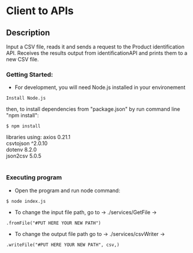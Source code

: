# Client to APIs

## Description

Input a CSV file, reads it and sends a request to the Product identification API.
Receives the results output from identificationAPI and prints them to a new CSV file.


### Getting Started: <br /> 


* For development, you will need Node.js installed in your environement 

```
Install Node.js

```
   then, to install dependencies from "package.json" by run command line "npm install":
```
$ npm install 

```
 
libraries using: 
    axios 0.21.1<br /> 
    csvtojson ^2.0.10<br /> 
    dotenv 8.2.0<br /> 
    json2csv 5.0.5<br /> <br /> 



### Executing program

* Open the program and run node command:
```
$ node index.js

```
* To change the input file path, go to -> ./services/GetFile ->
```
.fromFile("#PUT HERE YOUR NEW PATH")

```
* To change the output file path go to -> ./services/csvWriter -> 
```
.writeFile("#PUT HERE YOUR NEW PATH", csv,) 

```
